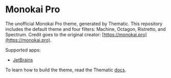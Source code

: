 # Monokai Pro

The unofficial Monokai Pro theme, generated by Thematic. This repository includes the default theme and four filters: Machine, Octagon, Ristretto, and Spectrum. Credit goes to the original creator: [https://monokai.pro](https://monokai.pro).

Supported apps:
- [JetBrains](https://github.com/thematic-dev/monokai-pro/tree/master/apps/jetbrains)

To learn how to build the theme, read the Thematic [docs](https://thematic.dev/docs.html).

